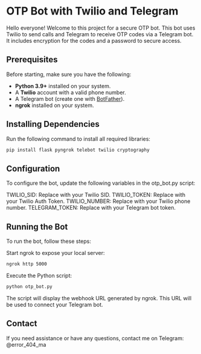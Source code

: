 # OTP Bot with Twilio and Telegram

Hello everyone! Welcome to this project for a secure OTP bot. This bot uses Twilio to send calls and Telegram to receive OTP codes via a Telegram bot. It includes encryption for the codes and a password to secure access.

## Prerequisites

Before starting, make sure you have the following:
- **Python 3.9+** installed on your system.
- A **Twilio** account with a valid phone number.
- A Telegram bot (create one with [BotFather](https://core.telegram.org/bots)).
- **ngrok** installed on your system.

## Installing Dependencies

Run the following command to install all required libraries:

```bash
pip install flask pyngrok telebot twilio cryptography
```

## Configuration

To configure the bot, update the following variables in the otp_bot.py script:

TWILIO_SID: Replace with your Twilio SID.
TWILIO_TOKEN: Replace with your Twilio Auth Token.
TWILIO_NUMBER: Replace with your Twilio phone number.
TELEGRAM_TOKEN: Replace with your Telegram bot token.


## Running the Bot

To run the bot, follow these steps:

Start ngrok to expose your local server:

```bash
ngrok http 5000
```
Execute the Python script:

```bash
python otp_bot.py
```

The script will display the webhook URL generated by ngrok. This URL will be used to connect your Telegram bot.

## Contact

If you need assistance or have any questions, contact me on Telegram: @error_404_ma
